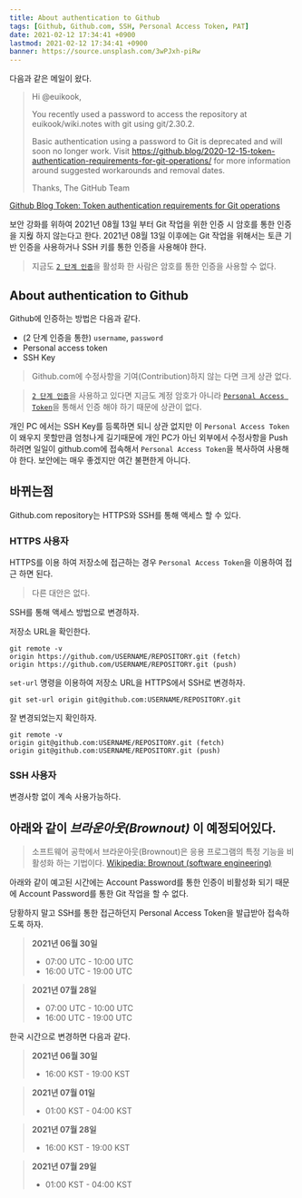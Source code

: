 ```yaml
---
title: About authentication to Github
tags: [Github, Github.com, SSH, Personal Access Token, PAT]
date: 2021-02-12 17:34:41 +0900
lastmod: 2021-02-12 17:34:41 +0900
banner: https://source.unsplash.com/3wPJxh-piRw
---
```


다음과 같은 메일이 왔다. 


> Hi @euikook,
>
> You recently used a password to access the repository at euikook/wiki.notes with git using git/2.30.2.
>
> Basic authentication using a password to Git is deprecated and will soon no longer work. Visit https://github.blog/2020-12-15-token-authentication-requirements-for-git-operations/ for more information around suggested workarounds and removal dates.
>
> Thanks,
> The GitHub Team


[Github Blog Token: Token authentication requirements for Git operations](https://github.blog/2020-12-15-token-authentication-requirements-for-git-operations/)

보안 강화를 위하여 2021년 08월 13일 부터 Git 작업을 위한 인증 시 암호를 통한 인증을 지웒 하지 않는다고 한다. 2021년 08월 13일 이후에는 Git 작업을 위해서는 토큰 기반 인증을 사용하거나 SSH 키를 통한 인증을 사용해야 한다. 

> 지금도 [`2 단계 인증`](https://help.github.com/en/github/authenticating-to-github/securing-your-account-with-two-factor-authentication-2fa)을 활성화 한 사람은 암호를 통한 인증을 사용할 수 없다.  


## About authentication to Github

Github에 인증하는 방법은 다음과 같다. 

* (2 단계 인증을 통한) `username`, `password`
* Personal access token
* SSH Key


> Github.com에 수정사항을 기여(Contribution)하지 않는 다면 크게 상관 없다. 

> [`2 단계 인증`](https://help.github.com/en/github/authenticating-to-github/securing-your-account-with-two-factor-authentication-2fa)을 사용하고 있다면 지금도  계정 암호가 아니라 [`Personal Access Token`](https://docs.github.com/en/github/authenticating-to-github/creating-a-personal-access-token)을 통해서 인증 해야 하기 때문에 상관이 없다. 

<!--more-->


개인 PC 에서는 SSH Key를 등록하면 되니 상관 없지만 이 `Personal Access Token`이 왜우지 못할만큼 엄청나게 길기때문에 개인 PC가 아닌 외부에서 수정사항을 Push 하려면 일일이 github.com에 접속해서 `Personal Access Token`을 복사하여 사용해야 한다. 보안에는 매우 좋겠지만 여간 불편한게 아니다. 


## 바뀌는점

Github.com repository는 HTTPS와 SSH를 통해 액세스 할 수 있다.

### HTTPS 사용자
HTTPS를 이용 하여 저장소에 접근하는 경우 `Personal Access Token`을 이용하여 접근 하면 된다.  
> 다른 대안은 없다. 

SSH를 통해 액세스 방법으로 변경하자.


저장소 URL을 확인한다.
```
git remote -v 
origin https://github.com/USERNAME/REPOSITORY.git (fetch)
origin https://github.com/USERNAME/REPOSITORY.git (push)
```

`set-url` 명령을 이용하여 저장소 URL을 HTTPS에서 SSH로  변경하자.
```
git set-url origin git@github.com:USERNAME/REPOSITORY.git
```

잘 변경되었는지 확인하자.
```
git remote -v 
origin git@github.com:USERNAME/REPOSITORY.git (fetch)
origin git@github.com:USERNAME/REPOSITORY.git (push)
```

### SSH 사용자
변경사항 없이 계속 사용가능하다.


## **아래와 같이 *브라운아웃(Brownout)* 이 예정되어있다.**

> 소프트웨어 공학에서 브라운아웃(Brownout)은 응용 프로그램의 특정 기능을 비활성화 하는 기법이다. [Wikipedia: Brownout (software engineering)](https://en.wikipedia.org/wiki/Brownout_(software_engineering)) 


아래와 같이 예고된 시간에는 Account Password를 통한 인증이 비활성화 되기 때문에 Account Password를 통한 Git 작업을 할 수 없다. 

당황하지 말고 SSH를 통한 접근하던지 Personal Access Token을 발급받아 접속하도록 하자.


> **2021년 06월 30일**
> * 07:00 UTC - 10:00 UTC
> * 16:00 UTC - 19:00 UTC

> **2021년 07월 28일**
> * 07:00 UTC - 10:00 UTC
> * 16:00 UTC - 19:00 UTC


한국 시간으로 변경하면 다음과 같다. 

> **2021년 06월 30일**
> * 16:00 KST - 19:00 KST

> **2021년 07월 01일**
> * 01:00 KST - 04:00 KST

> **2021년 07월 28일**
> * 16:00 KST - 19:00 KST

> **2021년 07월 29일**
> * 01:00 KST - 04:00 KST
